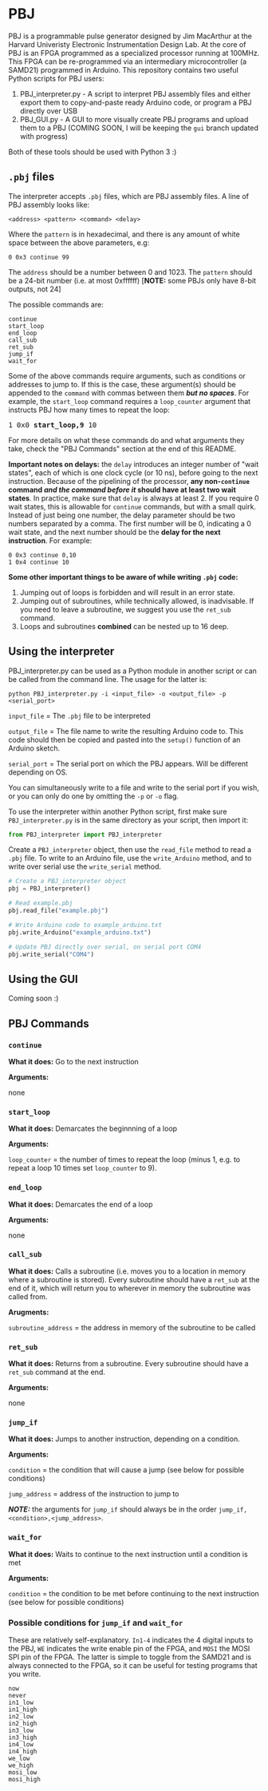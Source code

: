# PBJ

PBJ is a programmable pulse generator designed by Jim MacArthur at the Harvard Univeristy Electronic Instrumentation Design Lab. At the core of PBJ is an FPGA programmed 
as a specialized processor running at 100MHz. This FPGA can be re-programmed via an intermediary microcontroller (a SAMD21) programmed in Arduino. This repository contains
two useful Python scripts for PBJ users:

1. PBJ_interpreter.py - A script to interpret PBJ assembly files and either export them to copy-and-paste ready Arduino code, or program a PBJ directly over USB
2. PBJ_GUI.py - A GUI to more visually create PBJ programs and upload them to a PBJ (COMING SOON, I will be keeping the `gui` branch updated with progress)

Both of these tools should be used with Python 3 :) 

## `.pbj` files

The interpreter accepts `.pbj` files, which are PBJ assembly files. A line of PBJ assembly looks like:

```
<address> <pattern> <command> <delay>
```
Where the `pattern` is in hexadecimal, and there is any amount of white space between the above parameters, e.g:

```
0 0x3 continue 99
```

The `address` should be a number between 0 and 1023. The `pattern` should be a 24-bit number (i.e. at most 0xffffff) [**NOTE:** some PBJs only have 8-bit outputs, not 24]

The possible commands are:

```
continue
start_loop
end_loop
call_sub
ret_sub
jump_if
wait_for
```

Some of the above commands require arguments, such as conditions or addresses to jump to. If this is the case, these argument(s) should be appended to the `command` with
commas between them ***but no spaces***. For example, the `start_loop` command requires a `loop_counter` argument that instructs PBJ how many times to repeat the loop:

<pre>
1 0x0 <b>start_loop,9</b> 10
</pre>

For more details on what these commands do and what arguments they take, check the "PBJ Commands" section at the end of this README.

**Important notes on delays:** the `delay` introduces an integer number of "wait states", each of which is one clock cycle (or 10 ns), before going to the next instruction. 
Because of the pipelining of the processor, **any non-`continue` command *and the command before it* should have at least two wait states**. 
In practice, make sure that `delay` is always at least 2. If you require 0 wait states, this is allowable for `continue` commands, but with a small quirk. 
Instead of just being one number, the delay parameter should be two numbers separated by a comma. The first number will be 0, indicating a 0 wait state, and 
the next number should be the **delay for the next instruction**. For example:
```
0 0x3 continue 0,10
1 0x4 continue 10
```

**Some other important things to be aware of while writing `.pbj` code:** 
1. Jumping out of loops is forbidden and will result in an error state.
2. Jumping out of subroutines, while technically allowed, is inadvisable. If you need to leave a subroutine, we suggest you use the `ret_sub` command.
3. Loops and subroutines **combined** can be nested up to 16 deep.

## Using the interpreter

PBJ_interpreter.py can be used as a Python module in another script or can be called from the command line. The usage for the latter is:

```
python PBJ_interpreter.py -i <input_file> -o <output_file> -p <serial_port>
```

`input_file` = The `.pbj` file to be interpreted

`output_file` = The file name to write the resulting Arduino code to. This code should then be copied and pasted into the `setup()` function of an Arduino sketch.

`serial_port` = The serial port on which the PBJ appears. Will be different depending on OS. 

You can simultaneously write to a file and write to the serial port if you wish, or you can only do one by omitting the `-p` or `-o` flag. 

To use the interpreter within another Python script, first make sure `PBJ_interpreter.py` is in the same directory as your script, then import it:

```python
from PBJ_interpreter import PBJ_interpreter
```

Create a `PBJ_interpreter` object, then use the `read_file` method to read a `.pbj` file. To write to an Arduino file, use the `write_Arduino` method, and to write over
serial use the `write_serial` method. 

```python
# Create a PBJ_interpreter object
pbj = PBJ_interpreter() 

# Read example.pbj
pbj.read_file("example.pbj") 

# Write Arduino code to example_arduino.txt
pbj.write_Arduino("example_arduino.txt")

# Update PBJ directly over serial, on serial port COM4
pbj.write_serial("COM4")
```
## Using the GUI

Coming soon :)

## PBJ Commands

### `continue`

**What it does:** Go to the next instruction

**Arguments:** 

none

### `start_loop`

 **What it does:** Demarcates the beginnning of a loop
 
 **Arguments:** 
 
 `loop_counter` = the number of times to repeat the loop (minus 1, e.g. to repeat a loop 10 times set `loop_counter` to 9).
 
 ### `end_loop`
 
 **What it does:** Demarcates the end of a loop
 
 **Arguments:** 
 
 none
 
 ### `call_sub`
 
 **What it does:** Calls a subroutine (i.e. moves you to a location in memory where a subroutine is stored). Every subroutine should have a `ret_sub` at the end of it,
 which will return you to wherever in memory the subroutine was called from. 
 
 **Arugments:**
 
 `subroutine_address` = the address in memory of the subroutine to be called
 
 ### `ret_sub`
 
 **What it does:** Returns from a subroutine. Every subroutine should have a `ret_sub` command at the end.
 
 **Arguments:**
 
 none
 
 ### `jump_if`
 
 **What it does:** Jumps to another instruction, depending on a condition.
 
 **Arguments:**
 
 `condition` = the condition that will cause a jump (see below for possible conditions)
 
 `jump_address` = address of the instruction to jump to
 
 ***NOTE:*** the arguments for `jump_if` should always be in the order `jump_if,<condition>,<jump_address>`.
 
 ### `wait_for`
 
 **What it does:** Waits to continue to the next instruction until a condition is met
 
 **Arguments:**
 
 `condition` = the condition to be met before continuing to the next instruction (see below for possible conditions)
 
 ### Possible conditions for `jump_if` and `wait_for`
 
 These are relatively self-explanatory. `In1-4` indicates the 4 digital inputs to the PBJ, `WE` indicates the write enable pin of the FPGA, and `MOSI` the MOSI SPI pin of
 the FPGA. The latter is simple to toggle from the SAMD21 and is always connected to the FPGA, so it can be useful for testing programs that you write.
 
 ```
 now
 never
 in1_low
 in1_high
 in2_low
 in2_high
 in3_low
 in3_high
 in4_low
 in4_high
 we_low
 we_high
 mosi_low
 mosi_high
 ```
 
